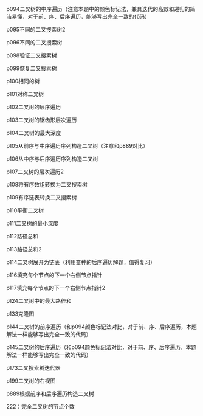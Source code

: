 
p094二叉树的中序遍历（注意本题中的颜色标记法，兼具迭代的高效和递归的简洁易懂，对于前、序、后序遍历，能够写出完全一致的代码）

p095不同的二叉搜索树2

p096不同的二叉搜索树

p098验证二叉搜索树

p099恢复二叉搜索树

p100相同的树

p101对称二叉树

p102二叉树的层序遍历

p103二叉树的锯齿形层次遍历

p104二叉树的最大深度

p105从前序与中序遍历序列构造二叉树（注意和p889对比）

p106从中序与后序遍历序列构造二叉树

p107二叉树的层次遍历2

p108将有序数组转换为二叉搜索树

p109有序链表转换二叉搜索树

p110平衡二叉树

p111二叉树的最小深度

p112路径总和

p113路径总和2

p114二叉树展开为链表（利用变种的后序遍历解题，值得复习）

p116填充每个节点的下一个右侧节点指针

p117填充每个节点的下一个右侧节点指针2

p124二叉树中的最大路径和

p133克隆图

p144二叉树的前序遍历（和p094颜色标记法对比，对于前、序、后序遍历，本题解法一样能够写出完全一致的代码）

p145二叉树的后序遍历（和p094颜色标记法对比，对于前、序、后序遍历，本题解法一样能够写出完全一致的代码）

p173二叉搜索树迭代器

p199二叉树的右视图

p889根据前序和后序遍历构造二叉树

222：完全二叉树的节点个数